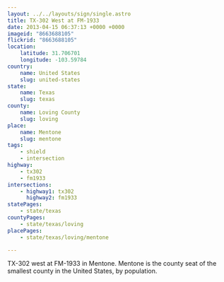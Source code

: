 ```yaml
---
layout: ../../layouts/sign/single.astro
title: TX-302 West at FM-1933
date: 2013-04-15 06:37:13 +0000 +0000
imageid: "8663688105"
flickrid: "8663688105"
location:
    latitude: 31.706701
    longitude: -103.59784
country:
    name: United States
    slug: united-states
state:
    name: Texas
    slug: texas
county:
    name: Loving County
    slug: loving
place:
    name: Mentone
    slug: mentone
tags:
    - shield
    - intersection
highway:
    - tx302
    - fm1933
intersections:
    - highway1: tx302
      highway2: fm1933
statePages:
    - state/texas
countyPages:
    - state/texas/loving
placePages:
    - state/texas/loving/mentone

---
```

TX-302 west at FM-1933 in Mentone.  Mentone is the county seat of the smallest county in the United States, by population.